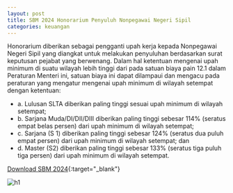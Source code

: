 ```yaml
---
layout: post
title: SBM 2024 Honorarium Penyuluh Nonpegawai Negeri Sipil
categories: keuangan
---
```


Honorarium diberikan sebagai pengganti upah kerja kepada Nonpegawai Negeri Sipil yang diangkat untuk melakukan penyuluhan berdasarkan surat keputusan pejabat yang berwenang.
Dalam hal ketentuan mengenai upah minimum di suatu wilayah lebih tinggi dari pada satuan biaya pain 12.1 dalam Peraturan Menteri ini, satuan biaya ini dapat dilampaui dan mengacu pada peraturan yang mengatur mengenai upah minimum di wilayah setempat dengan ketentuan:
- a. Lulusan SLTA diberikan paling tinggi sesuai upah minimum di wilayah setempat;
- b. Sarjana Muda/DI/DII/DIII diberikan paling tinggi sebesar 114% (seratus empat belas persen) dari upah minimum di wilayah setempat;
- c. Sarjana (S 1) diberikan paling tinggi sebesar 124% (seratus dua puluh empat persen) dari upah minimum di wilayah setempat; dan
- d. Master (S2) diberikan paling tinggi sebesar 133% (seratus tiga puluh tiga persen) dari upah minimum di wilayah setempat.
 
[Download SBM 2024](https://jdih.kemenkeu.go.id/download/8be2507a-7c39-480f-b271-88e74e59e272/2023pmkeuangan049.pdf){:target="_blank"}

![h1](https://blogger.googleusercontent.com/img/b/R29vZ2xl/AVvXsEie1EqBCF1pEYuoqqEt96ozjbWEGrSD6gKDQp-YrNFNGLeiKsZW0hvDfScxjJ1V_Q6ouIbkfE4HKD1siV4hGFAsj6eXwSwm-5Vq3tyl5uKE4I9PEcFp27z7M6mP4jM3D5f8GohayqJlX200DEMIUSx2djz-fcRZb4lXiaEoHJL23Hy2pA/s1600/sbm_2024_1_Page_11.jpg)

